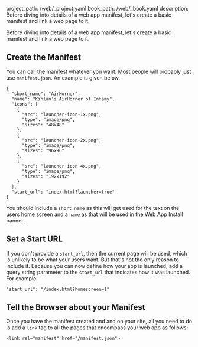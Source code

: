 project_path: /web/_project.yaml
book_path: /web/_book.yaml
description: Before diving into details of a web app manifest, let's create a basic manifest and link a web page to it.

Before diving into details of a web app manifest, let's create a basic manifest and link a web page to it.



## Create the Manifest

You can call the manifest whatever you want. Most people will probably just
use `manifest.json`. An example is given below.

<div class="highlight"><pre><code class="language-json" data-lang="json"><span class="p">{</span>
  <span class="nt">&quot;short_name&quot;</span><span class="p">:</span> <span class="s2">&quot;AirHorner&quot;</span><span class="p">,</span>
  <span class="nt">&quot;name&quot;</span><span class="p">:</span> <span class="s2">&quot;Kinlan&#39;s AirHorner of Infamy&quot;</span><span class="p">,</span>
  <span class="nt">&quot;icons&quot;</span><span class="p">:</span> <span class="p">[</span>
    <span class="p">{</span>
      <span class="nt">&quot;src&quot;</span><span class="p">:</span> <span class="s2">&quot;launcher-icon-1x.png&quot;</span><span class="p">,</span>
      <span class="nt">&quot;type&quot;</span><span class="p">:</span> <span class="s2">&quot;image/png&quot;</span><span class="p">,</span>
      <span class="nt">&quot;sizes&quot;</span><span class="p">:</span> <span class="s2">&quot;48x48&quot;</span>
    <span class="p">},</span>
    <span class="p">{</span>
      <span class="nt">&quot;src&quot;</span><span class="p">:</span> <span class="s2">&quot;launcher-icon-2x.png&quot;</span><span class="p">,</span>
      <span class="nt">&quot;type&quot;</span><span class="p">:</span> <span class="s2">&quot;image/png&quot;</span><span class="p">,</span>
      <span class="nt">&quot;sizes&quot;</span><span class="p">:</span> <span class="s2">&quot;96x96&quot;</span>
    <span class="p">},</span>
    <span class="p">{</span>
      <span class="nt">&quot;src&quot;</span><span class="p">:</span> <span class="s2">&quot;launcher-icon-4x.png&quot;</span><span class="p">,</span>
      <span class="nt">&quot;type&quot;</span><span class="p">:</span> <span class="s2">&quot;image/png&quot;</span><span class="p">,</span>
      <span class="nt">&quot;sizes&quot;</span><span class="p">:</span> <span class="s2">&quot;192x192&quot;</span>
    <span class="p">}</span>
  <span class="p">],</span>
  <span class="nt">&quot;start_url&quot;</span><span class="p">:</span> <span class="s2">&quot;index.html?launcher=true&quot;</span>
<span class="p">}</span></code></pre></div>

You should include a `short_name` as this will get used for the text on the users home screen
and a `name` as that will be used in the Web App Install banner..

## Set a Start URL

If you don't provide a `start_url`, then the current page will be used, which is
unlikely to be what your users want. But that's not the only reason to include it. Because you can now define how your app is launched, add a query string parameter to the `start_url` that indicates how it was launched. For example:

<div class="highlight"><pre><code class="language-json" data-lang="json"><span class="s2">&quot;start_url&quot;</span><span class="err">:</span> <span class="s2">&quot;/index.html?homescreen=1&quot;</span></code></pre></div>

## Tell the Browser about your Manifest

Once you have the manifest created and and on your site, all you need to do is add
a `link` tag to all the pages that encompass your web app as follows:

<div class="highlight"><pre><code class="language-html" data-lang="html"><span class="nt">&lt;link</span> <span class="na">rel=</span><span class="s">&quot;manifest&quot;</span> <span class="na">href=</span><span class="s">&quot;/manifest.json&quot;</span><span class="nt">&gt;</span></code></pre></div>


